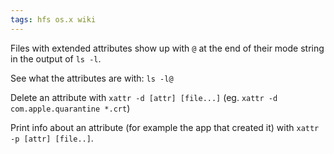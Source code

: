 ```yaml
---
tags: hfs os.x wiki
---
```


Files with extended attributes show up with `@` at the end of their mode string in the output of `ls -l`.

See what the attributes are with: `ls -l@`

Delete an attribute with `xattr -d [attr] [file...]` (eg. `xattr -d com.apple.quarantine *.crt`)

Print info about an attribute (for example the app that created it) with `xattr -p [attr] [file..]`.
